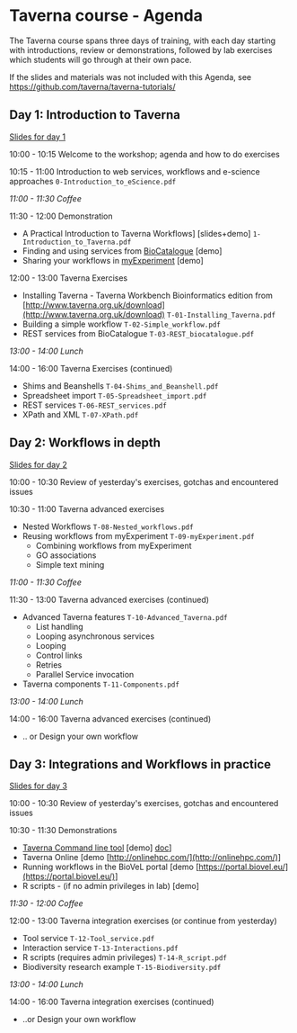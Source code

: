 # Taverna course - Agenda

The Taverna course spans three days of training, with each day starting with introductions, review or demonstrations,
followed by lab exercises which students will go through at their own pace.

If the slides and materials was not included with this Agenda, see https://github.com/taverna/taverna-tutorials/


## Day 1: Introduction to Taverna

[Slides for day 1](day1/)

10:00 - 10:15 Welcome to the workshop; agenda and how to do exercises

10:15 - 11:00 Introduction to web services, workflows and e-science approaches `0-Introduction_to_eScience.pdf`

*11:00 - 11:30 Coffee*

11:30 - 12:00 Demonstration

 *  A Practical Introduction to Taverna Workflows] [slides+demo] `1-Introduction_to_Taverna.pdf`
 *  Finding and using services from [BioCatalogue](https://www.biocatalogue.org/) [demo] 
 *  Sharing your workflows in [myExperiment](http://myexperiment.org/) [demo]

12:00 - 13:00 Taverna Exercises

 * Installing Taverna - Taverna Workbench Bioinformatics edition from [http://www.taverna.org.uk/download](http://www.taverna.org.uk/download) `T-01-Installing_Taverna.pdf`
 * Building a simple workflow `T-02-Simple_workflow.pdf`
 * REST services from BioCatalogue `T-03-REST_biocatalogue.pdf`

*13:00 - 14:00 Lunch*

14:00 - 16:00 Taverna Exercises (continued)

  * Shims and Beanshells `T-04-Shims_and_Beanshell.pdf`
  * Spreadsheet import `T-05-Spreadsheet_import.pdf`
  * REST services `T-06-REST_services.pdf`
  * XPath and XML `T-07-XPath.pdf`


## Day 2: Workflows in depth

[Slides for day 2](day2/)

10:00 - 10:30 Review of yesterday's exercises, gotchas and encountered issues

10:30 - 11:00 Taverna advanced exercises

 * Nested Workflows `T-08-Nested_workflows.pdf`
 * Reusing workflows from myExperiment `T-09-myExperiment.pdf`
   * Combining workflows from myExperiment
   * GO associations
   * Simple text mining


*11:00 - 11:30 Coffee*

11:30 - 13:00 Taverna advanced exercises (continued)

* Advanced Taverna features `T-10-Advanced_Taverna.pdf`
  * List handling
  * Looping asynchronous services
  * Looping
  * Control links
  * Retries
  * Parallel Service invocation
* Taverna components `T-11-Components.pdf`

*13:00 - 14:00 Lunch*

14:00 - 16:00 Taverna advanced exercises (continued)

  * .. or Design your own workflow


## Day 3: Integrations and Workflows in practice

[Slides for day 3](day3/)

10:00 - 10:30 Review of yesterday's exercises, gotchas and encountered issues

10:30 - 11:30 Demonstrations

 * [Taverna Command line tool](http://www.taverna.org.uk/download/command-line-tool/) [demo] [doc](http://dev.mygrid.org.uk/wiki/display/tav250/Command+Line+Tool)]
 * Taverna Online [demo [http://onlinehpc.com/](http://onlinehpc.com/)]
 * Running workflows in the BioVeL portal [demo [https://portal.biovel.eu/](https://portal.biovel.eu/)]
 * R scripts - (if no admin privileges in lab) [demo]

*11:30 - 12:00 Coffee*

12:00 - 13:00 Taverna integration exercises (or continue from yesterday)

 * Tool service `T-12-Tool_service.pdf`
 * Interaction service `T-13-Interactions.pdf`
 * R scripts (requires admin privileges) `T-14-R_script.pdf`
 * Biodiversity research example `T-15-Biodiversity.pdf`

*13:00 - 14:00 Lunch*

14:00 - 16:00 Taverna integration exercises (continued)

  * ..or Design your own workflow
